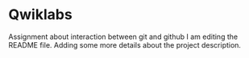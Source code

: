 # Qwiklabs
Assignment about interaction between git and github
I am editing the README file. Adding some more details about the project description.
